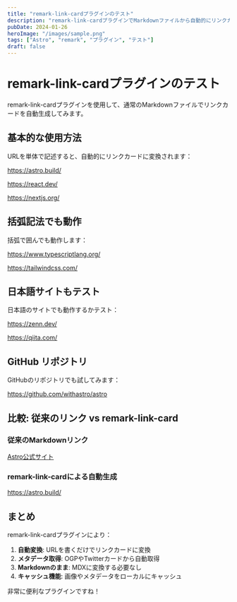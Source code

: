 ```yaml
---
title: "remark-link-cardプラグインのテスト"
description: "remark-link-cardプラグインでMarkdownファイルから自動的にリンクカードを生成するテストページです。"
pubDate: 2024-01-26
heroImage: "/images/sample.png"
tags: ["Astro", "remark", "プラグイン", "テスト"]
draft: false
---
```


# remark-link-cardプラグインのテスト

remark-link-cardプラグインを使用して、通常のMarkdownファイルでリンクカードを自動生成してみます。

## 基本的な使用方法

URLを単体で記述すると、自動的にリンクカードに変換されます：

https://astro.build/

https://react.dev/

https://nextjs.org/

## 括弧記法でも動作

括弧で囲んでも動作します：

<https://www.typescriptlang.org/>

<https://tailwindcss.com/>

## 日本語サイトもテスト

日本語のサイトでも動作するかテスト：

https://zenn.dev/

https://qiita.com/

## GitHub リポジトリ

GitHubのリポジトリでも試してみます：

https://github.com/withastro/astro

## 比較: 従来のリンク vs remark-link-card

### 従来のMarkdownリンク
[Astro公式サイト](https://astro.build/)

### remark-link-cardによる自動生成
https://astro.build/

## まとめ

remark-link-cardプラグインにより：

1. **自動変換**: URLを書くだけでリンクカードに変換
2. **メタデータ取得**: OGPやTwitterカードから自動取得
3. **Markdownのまま**: MDXに変換する必要なし
4. **キャッシュ機能**: 画像やメタデータをローカルにキャッシュ

非常に便利なプラグインですね！